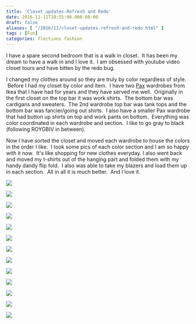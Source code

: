 ```yaml
---
title: 'Closet updates-Refresh and Redo'
date: 2016-11-11T10:55:00.000-08:00
draft: false
aliases: [ "/2016/11/closet-updates-refresh-and-redo.html" ]
tags : [Fun]
categories: flections fashion
---
```


I have a spare second bedroom that is a walk in closet.  It has been my dream to have a walk in and I love it.  I am obsessed with youtube video closet tours and have bitten by the redo bug.  
  
I changed my clothes around so they are truly by color regardless of style.  Before I had my closet by color and item.  I have two [Pax](http://www.ikea.com/us/en/catalog/categories/departments/bedroom/19086/) wardrobes from Ikea that I have had for years and they have served me well.  Originally in the first closet on the top bar it was work shirts.  The bottom bar was cardigans and sweaters.  The 2nd wardrobe top bar was tank tops and the bottom bar was fancier/going out shirts.  I also have a smaller Pax wardrobe that had button up shirts on top and work pants on bottom.  Everything was color coordinated in each wardrobe and section.  I like to go gray to black (following ROYGBIV in between).  
  
Now I have sorted the closet and moved each wardrobe to house the colors in the order I like.  I took some pics of each color section and I am so happy with it now.  It's like shopping for new clothes everyday. I also went back and moved my t-shirts out of the hanging part and folded them with my handy dandy flip fold.  I also was able to take my blazers and load them up in each section.  All in all it is much better.  And I love it.  
  

[![](https://3.bp.blogspot.com/-8dgPAvjJydw/WCYJ_xRAAqI/AAAAAAAABAs/XYp0ygjQbbsH3DvSq1kXuuuWW_7b9IaqACEw/s200/IMG_7083%255B1%255D.JPG)](https://3.bp.blogspot.com/-8dgPAvjJydw/WCYJ_xRAAqI/AAAAAAAABAs/XYp0ygjQbbsH3DvSq1kXuuuWW_7b9IaqACEw/s1600/IMG_7083%255B1%255D.JPG)

  

[![](https://4.bp.blogspot.com/-v7-zcPEgucU/WCYKDOLBqUI/AAAAAAAABAs/I9Oh2MDZ5boHBDHhH5m9Ux7nM7K8FrDwACEw/s200/IMG_7084%255B1%255D.JPG)](https://4.bp.blogspot.com/-v7-zcPEgucU/WCYKDOLBqUI/AAAAAAAABAs/I9Oh2MDZ5boHBDHhH5m9Ux7nM7K8FrDwACEw/s1600/IMG_7084%255B1%255D.JPG)

  

[![](https://3.bp.blogspot.com/-M9jpKrVPsk4/WCYKF0kD4wI/AAAAAAAABAs/zcDf5R4pLsErq7TS8V_vTAJkkpkYSXDIQCEw/s200/IMG_7085%255B1%255D.JPG)](https://3.bp.blogspot.com/-M9jpKrVPsk4/WCYKF0kD4wI/AAAAAAAABAs/zcDf5R4pLsErq7TS8V_vTAJkkpkYSXDIQCEw/s1600/IMG_7085%255B1%255D.JPG)

  

[![](https://3.bp.blogspot.com/-AeLemuE4SuM/WCYKKXOXiBI/AAAAAAAABAs/U8hOtpEXouQmEyw-QJJmzQdRkgwNpmhWwCEw/s200/IMG_7086%255B1%255D.JPG)](https://3.bp.blogspot.com/-AeLemuE4SuM/WCYKKXOXiBI/AAAAAAAABAs/U8hOtpEXouQmEyw-QJJmzQdRkgwNpmhWwCEw/s1600/IMG_7086%255B1%255D.JPG)

  

[![](https://3.bp.blogspot.com/-E4gM723-0Kc/WCYKM9D6DTI/AAAAAAAABAs/X6HWw4Eq-PModFZszJHafJZmI66eGKOqACEw/s200/IMG_7087%255B1%255D.JPG)](https://3.bp.blogspot.com/-E4gM723-0Kc/WCYKM9D6DTI/AAAAAAAABAs/X6HWw4Eq-PModFZszJHafJZmI66eGKOqACEw/s1600/IMG_7087%255B1%255D.JPG)

  

[![](https://1.bp.blogspot.com/-BB-Q27EIUII/WCYKQAogsRI/AAAAAAAABAs/SmXe_zGrd6Y6z522uj2rh12iigSXzXaPACEw/s200/IMG_7088%255B1%255D.JPG)](https://1.bp.blogspot.com/-BB-Q27EIUII/WCYKQAogsRI/AAAAAAAABAs/SmXe_zGrd6Y6z522uj2rh12iigSXzXaPACEw/s1600/IMG_7088%255B1%255D.JPG)

  

[![](https://1.bp.blogspot.com/-wHf8RAFroyk/WCYKTNDCafI/AAAAAAAABA4/yCfs6F0bj9c5JkO6hCr4yj612oNx9RkPwCEw/s200/IMG_7089%255B1%255D.JPG)](https://1.bp.blogspot.com/-wHf8RAFroyk/WCYKTNDCafI/AAAAAAAABA4/yCfs6F0bj9c5JkO6hCr4yj612oNx9RkPwCEw/s1600/IMG_7089%255B1%255D.JPG)

  

[![](https://1.bp.blogspot.com/-hSGcZCx1y1k/WCYKVzoZD6I/AAAAAAAABAs/PKr6vKlLh_opcc-HsDiznlTbTYdRVI5yQCEw/s200/IMG_7090%255B1%255D.JPG)](https://1.bp.blogspot.com/-hSGcZCx1y1k/WCYKVzoZD6I/AAAAAAAABAs/PKr6vKlLh_opcc-HsDiznlTbTYdRVI5yQCEw/s1600/IMG_7090%255B1%255D.JPG)

  

[![](https://1.bp.blogspot.com/-EI9rcdHv72k/WCYKYk5qQCI/AAAAAAAABAs/NNpndoFE01k-gshpQLU9827T2wSqztsjwCEw/s200/IMG_7091%255B1%255D.JPG)](https://1.bp.blogspot.com/-EI9rcdHv72k/WCYKYk5qQCI/AAAAAAAABAs/NNpndoFE01k-gshpQLU9827T2wSqztsjwCEw/s1600/IMG_7091%255B1%255D.JPG)

  

[![](https://2.bp.blogspot.com/-VIVbvkwMvt4/WCYKbMm3aoI/AAAAAAAABAs/7Hc17MbrdgIY-U3XdzmgxzLOIjF4m-SJwCEw/s200/IMG_7092%255B1%255D.JPG)](https://2.bp.blogspot.com/-VIVbvkwMvt4/WCYKbMm3aoI/AAAAAAAABAs/7Hc17MbrdgIY-U3XdzmgxzLOIjF4m-SJwCEw/s1600/IMG_7092%255B1%255D.JPG)

  

[![](https://2.bp.blogspot.com/-pd0eyfGnpyw/WCYKdmAFnmI/AAAAAAAABAs/auok76SJm6EVmw7-a0hua8g_ZuS4mCtUACEw/s200/IMG_7093%255B1%255D.JPG)](https://2.bp.blogspot.com/-pd0eyfGnpyw/WCYKdmAFnmI/AAAAAAAABAs/auok76SJm6EVmw7-a0hua8g_ZuS4mCtUACEw/s1600/IMG_7093%255B1%255D.JPG)

  

[![](https://4.bp.blogspot.com/-YA4LDLbgYxc/WCYKgbmwy_I/AAAAAAAABAs/0FUjHCTlNhctSdfClfb8wPSFVeH6e3xYgCEw/s200/IMG_7094%255B1%255D.JPG)](https://4.bp.blogspot.com/-YA4LDLbgYxc/WCYKgbmwy_I/AAAAAAAABAs/0FUjHCTlNhctSdfClfb8wPSFVeH6e3xYgCEw/s1600/IMG_7094%255B1%255D.JPG)

  

[![](https://4.bp.blogspot.com/--aZxCXJjNwg/WCYKjnh1UpI/AAAAAAAABAs/8xBYFZn9X6Q6xMBMn_3MWPZxuecfrzEBgCEw/s200/IMG_7095%255B1%255D.JPG)](https://4.bp.blogspot.com/--aZxCXJjNwg/WCYKjnh1UpI/AAAAAAAABAs/8xBYFZn9X6Q6xMBMn_3MWPZxuecfrzEBgCEw/s1600/IMG_7095%255B1%255D.JPG)